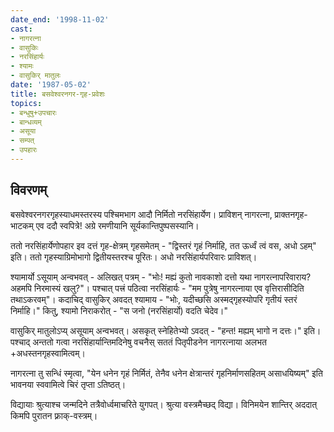 ```yaml
---
date_end: '1998-11-02'
cast:
- नागरत्ना
- वासुकिः
- नरसिंहार्यः
- श्यामः
- वासुकिर् मातुलः
date: '1987-05-02'
title: बसवेश्वरनगर-गृह-प्रवेशः
topics:
- बन्धुषु+उपचारः
- बान्धव्यम्
- असूया
- सम्पत्
- उपहारः
---
```


## विवरणम्
बसवेश्वरनगरगृहस्याधमस्तरस्य पश्चिमभाग आदौ निर्मितो नरसिंहार्येण। प्राविशन् नागरत्ना, प्राक्तनगृह-भाटकम् एव ददौ स्वपित्रे! अग्रे रमणीयानि सूर्यकान्तिपुष्पसस्यानि। 

ततो नरसिंहार्येणोपहार इव दत्तं गृह-क्षेत्रम् गृहसमेतम् - "द्विस्तरं गृहं निर्माहि, तत ऊर्ध्वं त्वं वस, अधो ऽहम्" इति। ततो गृहस्याग्रिमोभागो द्वितीयस्तरश्च पूरितः। अधो नरसिंहार्यपरिवारः प्राविशत्।

श्यामार्यो ऽसूयाम् अन्वभवत् - अलिखत् पत्रम् - "भोः! मह्यं कुतो नावकाशो दत्तो यथा नागरत्नापरिवाराय? अहमपि निरमास्यं खलु?"। पश्चात् पत्त्रं पठित्वा नरसिंहार्यः - "मम पुत्रेषु नागरत्नाया एव वृत्तिरासीदिति तथाऽकरवम्"। कदाचिद् वासुकिर् अवदत् श्यामाय - "भोः, यदीच्छसि अस्मद्गृहस्योपरि गृतीयं स्तरं निर्माहि।" कितु, श्यामो निराकरोत् - "स जनो (नरसिंहार्यो) वदति चेदेव।"

वासुकिर् मातुलोऽप्य् असूयाम् अन्वभवत्। असकृत् स्नेहितेभ्यो ऽवदत् - "हन्त! मह्यम् भागो न दत्तः।" इति। पश्चाद् अन्ततो गत्वा नरसिंहार्यान्तिमदिनेषु वचनैस् सततं पितृपीडनेन नागरत्नाया अलभत +अधस्तनगृहस्वामित्वम्। 

नागरत्ना तु सन्धिं स्मृत्वा, "येन धनेन गृहं निर्मितं, तेनैव धनेन क्षेत्रान्तरं गृहनिर्माणसहितम् असाधयिष्यम्" इति भावनया स्ववामित्वे चिरं तृप्ता ऽतिष्ठत्। 

विद्यायाः श्रुत्याश्च जन्मदिने तत्रैवोर्ध्वमाचरिते युगपत्। श्रुत्या वस्त्रमैच्छद् विद्या। विनिमयेन शान्तिर् अददात् किमपि पुरातन फ़्राक्-वस्त्रम्।
